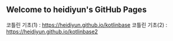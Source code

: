 ## Welcome to heidiyun's GitHub Pages
코틀린 기초(1) : <https://heidiyun.github.io/kotlinbase>
코틀린 기초(2) : <https://heidiyun.github.io/kotlinbase2>
